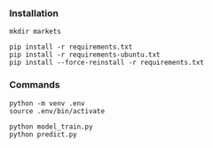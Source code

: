 ### Installation

```
mkdir markets

pip install -r requirements.txt
pip install -r requirements-ubuntu.txt
pip install --force-reinstall -r requirements.txt
```

### Commands

```
python -m venv .env
source .env/bin/activate

python model_train.py
python predict.py
```